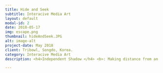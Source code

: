 ```yaml
---
title: Hide and Seek
subtitle: Interacive Media Art
layout: default
modal-id: 2
date: 2018-05-17
img: escape.png
thumbnail: hideAndSeek.JPG
alt: image-alt
project-date: May 2018
client: Tribowl, Songdo, Korea.
category: Interacive Media Art
description: <h4>Independent Shadow </h4> <b>: Making distance from an ego </b><br> <p>When a viewer stands in front of the artwork, the shadow of the viewer would be projected on a wall. The shadow does not imitate the behavior of the viewer but moves by itself. The viewer experience the sense of difference by the shadow’s autonomous act, deconstructing the fact that shadow reflects the silhouette of an object. </p> <br> <p>What if you lift right hand, but the shadow of yourself lifts a left hand? In a scene of 《Peter Pan》, Wendy sews the shadow of Peter pan because it moves by itself. Even Wendy and Peter pan could meet each other because the shadow of Peter pan ran into Wendy’s room. The story depicts that the shadow has independence and autonomous.</p> <br> <p>What if a shadow run away from me? It was the concern I had when young. The anxiety came from the imagination that the shadow would have the place that it wants to go. Worrying if I am restricting shadow’s behavior because I looked shadow as an independent object. The artwork leads the viewer to imagine that shadow moves by itself, deconstructing the very obvious fact that shadow reflects the behavior of you. </p> <p><iframe width="560" height="315" src="https://www.youtube.com/embed/vQs696-QDS4" frameborder="0" allow="autoplay; encrypted-media" allowfullscreen></iframe></p>

---
```

